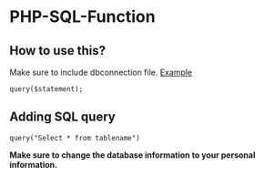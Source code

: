 # PHP-SQL-Function
## How to use this?
Make sure to include dbconnection file.
[Example](dbconnectie.php)

```
query($statement);
```

## Adding SQL query
```
query("Select * from tablename")
```

__Make sure to change the database information to your personal information.__